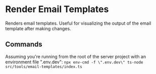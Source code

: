 # Render Email Templates

Renders email templates. Useful for visualizing the output of the email template after making changes.

## Commands

Assuming you're running from the root of the server project with an environment file ".env.dev":
`npx env-cmd -f \".env.dev\" ts-node src/tools/email-templates/index.ts`

